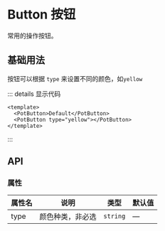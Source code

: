 <script setup>
import basic from '../examples/button/basic.vue'
</script>

# Button 按钮

常用的操作按钮。

## 基础用法

按钮可以根据 `type` 来设置不同的颜色，如`yellow`

<basic></basic>

::: details 显示代码

```vue
<template>
  <PotButton>Default</PotButton>
  <PotButton type="yellow"></PotButton>
</template>
```

:::

## API

### 属性

| 属性名 | 说明             | 类型     | 默认值 |
| ------ | ---------------- | -------- | ------ |
| type   | 颜色种类，非必选 | `string` | —      |
